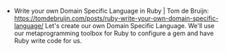 
* Write your own Domain Specific Language in Ruby | Tom de Bruijn: https://tomdebruijn.com/posts/ruby-write-your-own-domain-specific-language/
Let's create our own Domain Specific Language. We'll use our metaprogramming toolbox for Ruby to configure a gem and have Ruby write code for us.
